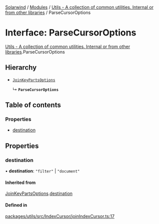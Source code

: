 [Solarwind](../README.md) / [Modules](../modules.md) / [Utils - A collection of common utilities. Internal or from other libraries](../modules/Utils___A_collection_of_common_utilities__Internal_or_from_other_libraries.md) / ParseCursorOptions

# Interface: ParseCursorOptions

[Utils - A collection of common utilities. Internal or from other libraries](../modules/Utils___A_collection_of_common_utilities__Internal_or_from_other_libraries.md).ParseCursorOptions

## Hierarchy

- [`JoinKeyPartsOptions`](Utils___A_collection_of_common_utilities__Internal_or_from_other_libraries.JoinKeyPartsOptions.md)

  ↳ **`ParseCursorOptions`**

## Table of contents

### Properties

- [destination](Utils___A_collection_of_common_utilities__Internal_or_from_other_libraries.ParseCursorOptions.md#destination)

## Properties

### destination

• **destination**: ``"filter"`` \| ``"document"``

#### Inherited from

[JoinKeyPartsOptions](Utils___A_collection_of_common_utilities__Internal_or_from_other_libraries.JoinKeyPartsOptions.md).[destination](Utils___A_collection_of_common_utilities__Internal_or_from_other_libraries.JoinKeyPartsOptions.md#destination)

#### Defined in

[packages/utils/src/IndexCursor/joinIndexCursor.ts:17](https://github.com/antoniopresto/darch/blob/c5cd1c8/packages/utils/src/IndexCursor/joinIndexCursor.ts#L17)
